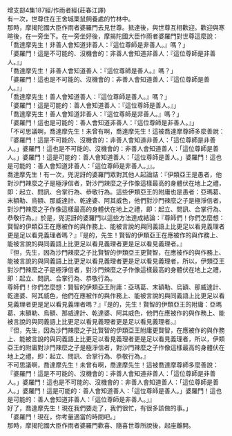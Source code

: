 增支部4集187經/作雨者經(莊春江譯)  
有一次，世尊住在王舍城栗鼠飼養處的竹林中。  
那時，摩揭陀國大臣作雨者婆羅門去見世尊。抵達後，與世尊互相歡迎。歡迎與寒暄後，在一旁坐下。在一旁坐好後，摩揭陀國大臣作雨者婆羅門對世尊這麼說：  
「喬達摩先生！非善人會知道非善人：『這位尊師是非善人。』嗎？」  
「婆羅門！這是不可能的、沒機會的：非善人會知道非善人：『這位尊師是非善人。』」  
「喬達摩先生！非善人會知道善人：『這位尊師是善人。』嗎？」  
「婆羅門！這也是不可能的、沒機會的：非善人會知道善人：『這位尊師是善人。』」  
「喬達摩先生！善人會知道善人：『這位尊師是善人。』嗎？」  
「婆羅門！這是可能的：善人會知道善人：『這位尊師是善人。』」  
「喬達摩先生！善人會知道非善人：『這位尊師是非善人。』嗎？」  
「婆羅門！這也是可能的：善人會知道非善人：『這位尊師是非善人。』」  
「不可思議啊，喬達摩先生！未曾有啊，喬達摩先生！這被喬達摩尊師多麼善說：『婆羅門！這是不可能的、沒機會的：非善人會知道非善人：「這位尊師是非善人。」婆羅門！這也是不可能的、沒機會的：非善人會知道善人：「這位尊師是善人。」婆羅門！這是可能的：善人會知道善人：「這位尊師是善人。」婆羅門！這也是可能的：善人會知道非善人：「這位尊師是非善人。」』。  
喬達摩先生！有一次，兜泥訝的婆羅門眾對其他人起論詰：『伊類亞王是愚者，他對沙門辣麼之子是極淨信者，對沙門辣麼之子作像這樣最高的身體伏在地上之禮，即：起立、問訊、合掌行為、恭敬行為。這些伊類亞王的附庸也是愚者：亞瑪葛、末額勒、烏額、那威達計、乾達婆、阿其威色，他們對沙門辣麼之子是極淨信者，對沙門辣麼之子作像這樣最高的身體伏在地上之禮，即：起立、問訊、合掌行為、恭敬行為。』於是，兜泥訝的婆羅門以這些方法達成結論：『尊師們！你們怎麼想：賢智的伊類亞王在應被作的與作務上、能被言說的與同義語上比更足以看見義理者更是足以看見義理者嗎？』『是的，先生！賢智的伊類亞王在應被作的與作務上、能被言說的與同義語上比更足以看見義理者更是足以看見義理者。』  
『但，先生，因為沙門辣麼之子比賢智的伊類亞王更賢智，在應被作的與作務上、能被言說的與同義語上比更足以看見義理者更是足以看見義理者，所以，伊類亞王對沙門辣麼之子是極淨信者，對沙門辣麼之子作像這樣最高的身體伏在地上之禮，即：起立、問訊、合掌行為、恭敬行為。  
尊師們！你們怎麼想：賢智的伊類亞王附庸：亞瑪葛、末額勒、烏額、那威達計、乾達婆、阿其威色，他們在應被作的與作務上、能被言說的與同義語上比更足以看見義理者更是足以看見義理者嗎？』『是的，先生！賢智的伊類亞王的附庸：亞瑪葛、末額勒、烏額、那威達計、乾達婆、阿其威色，他們在應被作的與作務上、能被言說的與同義語上比更足以看見義理者更是足以看見義理者。』  
『但，先生，因為沙門辣麼之子比賢智的伊類亞王附庸更賢智，在應被作的與作務上、能被言說的與同義語上比更足以看見義理者更是足以看見義理者，所以，伊類亞王的附庸對沙門辣麼之子是極淨信者，對沙門辣麼之子作像這樣最高的身體伏在地上之禮，即：起立、問訊、合掌行為、恭敬行為。』  
不可思議啊，喬達摩先生！未曾有啊，喬達摩先生！這被喬達摩尊師多麼善說：『婆羅門！這是不可能的、沒機會的：非善人會知道非善人：「這位尊師是非善人。」婆羅門！這也是不可能的、沒機會的：非善人會知道善人：「這位尊師是善人。」婆羅門！這是可能的：善人會知道善人：「這位尊師是善人。」婆羅門！這也是可能的：善人會知道非善人：「這位尊師是非善人。」』  
好了，喬達摩先生！現在我們要走了，我們很忙，有很多該做的事。」  
「婆羅門！現在，你考量適當的時間吧。」  
那時，摩揭陀國大臣作雨者婆羅門歡喜、隨喜世尊所說後，起座離開。  
  
  
